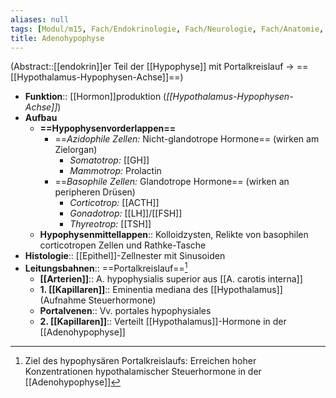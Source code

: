 ```yaml
---
aliases: null
tags: [Modul/m15, Fach/Endokrinologie, Fach/Neurologie, Fach/Anatomie, Fach/Anatomie/Organ]
title: Adenohypophyse
---
```

(Abstract::[[endokrin]]er Teil der [[Hypophyse]] mit Portalkreislauf → ==[[Hypothalamus-Hypophysen-Achse]]==)
- **Funktion**:: [[Hormon]]produktion (*[[Hypothalamus-Hypophysen-Achse]]*)
- **Aufbau**
	- **==Hypophysenvorderlappen==**
		- ==*Azidophile Zellen:* Nicht-glandotrope Hormone== (wirken am Zielorgan)
			- *Somatotrop:* [[GH]]
			- *Mammotrop:* Prolactin
		- ==*Basophile Zellen:* Glandotrope Hormone== (wirken an peripheren Drüsen)
			- *Corticotrop:* [[ACTH]] 
			- *Gonadotrop:* [[LH]]/[[FSH]]
			- *Thyreotrop:* [[TSH]]
	- **Hypophysenmittellappen**:: Kolloidzysten, Relikte von basophilen corticotropen Zellen und Rathke-Tasche
- **Histologie**:: [[Epithel]]-Zellnester mit Sinusoiden
- **Leitungsbahnen**:: ==Portalkreislauf==[^1]
	- **[[Arterien]]**:: A. hypophysialis superior aus [[A. carotis interna]]
	- **1. [[Kapillaren]]**:: Eminentia mediana des [[Hypothalamus]] (Aufnahme Steuerhormone)
	- **Portalvenen**:: Vv. portales hypophysiales
	- **2. [[Kapillaren]]**:: Verteilt [[Hypothalamus]]-Hormone in der [[Adenohypophyse]]

	
[^1]: Ziel des hypophysären Portalkreislaufs: Erreichen hoher Konzentrationen hypothalamischer Steuerhormone in der [[Adenohypophyse]]